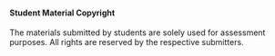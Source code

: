 #### Student Material Copyright

The materials submitted by students are solely used for assessment purposes. All rights are reserved by the respective submitters. 
